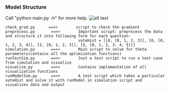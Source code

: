 ### Model Structure
Call "python main.py -h" for more help.
![alt text](https://github.com/arjunjauhari/meng-project/blob/master/documentation/dotGraph/fileTreedetail.png "ModelStructure")

    check_grad.py      ==>>        script to check the gradient
    preprocess.py       ==>>        Important script: preprocess the data and structure it into following form for each question-
                                    voteHist = [[0, [0, 1, 2, 3]], [0, [0, 1, 2, 3, 4]], [2, [0, 1, 2, 3]], [5, [0, 1, 2, 3, 4, 5]]]
    simulation.py       ==>>        Main script to solve for theta parameters(contains all the optimization functions)
    runTestSim.py       ==>>        Just a test script to run a test case from simulation and visualize
    visualize.py        ==>>        Contains implementation of all visualization functions
    runModelSim.py      ==>>        A test script which takes a particular voteHist and solve it with runModel in simulation script and visualizes data and output
